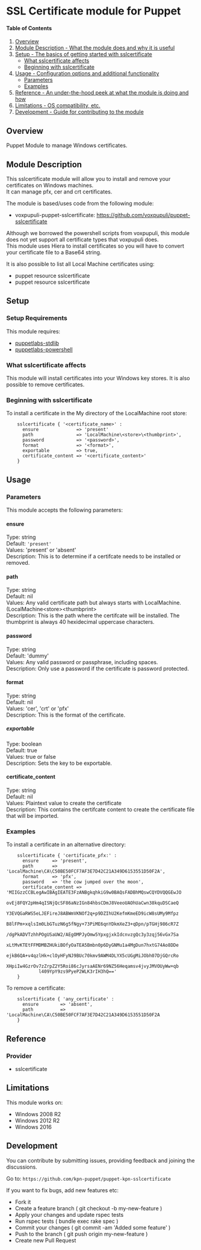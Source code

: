 # SSL Certificate module for Puppet

#### Table of Contents

1. [Overview](#overview)
1. [Module Description - What the module does and why it is useful](#module-description)
1. [Setup - The basics of getting started with sslcertificate](#setup)
    - [What sslcertificate affects](#what-sslcertificate-affects)
    - [Beginning with sslcertificate](#beginning-with-sslcertificate)
1. [Usage - Configuration options and additional functionality](#usage)
    - [Parameters](#parameters)
    - [Examples](#examples)
1. [Reference - An under-the-hood peek at what the module is doing and how](#reference)
1. [Limitations - OS compatibility, etc.](#limitations)
1. [Development - Guide for contributing to the module](#development)

## Overview

Puppet Module to manage Windows certificates.

## Module Description

This sslcertificate module will allow you to install and remove your certificates on Windows machines.  
It can manage pfx, cer and crt certificates.  

The module is based/uses code from the following module:  
- voxpupuli-puppet-sslcertificate: https://github.com/voxpupuli/puppet-sslcertificate  

Although we borrowed the powershell scripts from voxpupuli, this module does not yet support all certificate types that voxpupuli does.  
This module uses Hiera to install certificates so you will have to convert your certificate file to a Base64 string.  

It is also possible to list all Local Machine certificates using:  
- puppet resource sslcertificate  
- puppet resource sslcertificate <thumbprint>  

## Setup

### Setup Requirements

This module requires:
- [puppetlabs-stdlib](https://github.com/puppetlabs/puppetlabs-stdlib.git)
- [puppetlabs-powershell](https://github.com/puppetlabs/puppetlabs-powershell.git)

### What sslcertificate affects

This module will install certificates into your Windows key stores. It is also possible to remove certificates.

### Beginning with sslcertificate

  To install a certificate in the My directory of the LocalMachine root store:

```puppet
    sslcertificate { '<certificate_name>' :
      ensure              => 'present'
      path                => 'LocalMachine\<store>\<thumbprint>',
      password            => '<password>',
      format              => '<format>',
      exportable          => true,
      certificate_content => '<certificate_content>'
    }
```

## Usage

### Parameters
This module accepts the following parameters:

#### ensure
Type: string<br />
Default: `'present'`<br />
Values: 'present' or 'absent'<br />
Description: This is to determine if a certifcate needs to be installed or removed.<br />

#### path
Type: string<br />
Default: nil<br />
Values: Any valid certificate path but always starts with LocalMachine. (LocalMachine\<store>\<thumbprint><br />
Description: This is the path where the certifcate will be installed. The thumbprint is always 40 hexidecimal uppercase characters.<br />

#### password
Type: string<br />
Default: 'dummy'<br />
Values: Any valid password or passphrase, including spaces.<br />
Description: Only use a password if the certificate is password protected.<br />

#### format
Type: string<br />
Default: nil<br />
Values: 'cer', 'crt' or 'pfx'<br />
Description: This is the format of the certificate.<br />

##### exportable
Type: boolean<br />
Default: true<br />
Values: true or false<br />
Description: Sets the key to be exportable.<br />

#### certificate_content
Type: string<br />
Default: nil<br />
Values: Plaintext value to create the certificate<br />
Description: This contains the certifcate content to create the certificate file that will be imported.<br />

### Examples

To install a certificate in an alternative directory:

```puppet
    sslcertificate { 'certificate_pfx:' :
      ensure     => 'present',
      path       => 'LocalMachine\CA\C50BE50FCF7AF3E7D42C21A349D6153551D50F2A',
      format     => 'pfx',
      password   => 'the cow jumped over the moon',
	  certificate_content => 'MIIGzzCCBLegAwIBAgIEATE3FzANBgkqhkiG9w0BAQsFADBhMQswCQYDVQQGEwJO
            ovEj8FQY2pHm4qISNjQcSF86aNzIGn84hbsCDmJ8VeeoUAOhUaCwn38kquDSCaeQ
            Y3EVQGaRWS5eLJEFireJ8ABWmVKNOf2q+p9DZIhU2KefmKmeED9icW8sUMy9Mfpz
            B8lFPm+xqlsIm0LbGTuzN6g5fNgy+73PiME6qnYDkmXeZ3+qDpn/pTGHj986cR7Z
            /dgPkADVTzhhPOgUSaUW2/AEgOMPJyOmw5YpxgjxkIdcnvzgQc3y3zqj56vGx7Sa
            xLtMvKTEtFFMDMBZHUkiBOfyOaTEA5Bmbn0p6DyGNMu1a4MgDun7hxtG74Ao8DDe
            ejkB6QA+v4qzlHk+clOyHFyNJ9BUc70kmv9AWM4DLYX5cUGgMiJObh07DjGQrcRo
            XHpiIw4GzrOv7zZrpZ2Y5Roi86cJyrsaAENr69NZ56Heqamsv4jvyJMVOUyWw+qb
            l409YpY9zs9PyeP2WLK3rIH3hQ=='
    }
```

To remove a certificate:

```puppet
    sslcertificate { 'any_certificate' :
      ensure        => 'absent',
      path          => 'LocalMachine\CA\C50BE50FCF7AF3E7D42C21A349D6153551D50F2A
    }
```

## Reference

### Provider
- sslcertificate 


## Limitations
This module works on:

- Windows 2008 R2
- Windows 2012 R2
- Windows 2016


## Development
You can contribute by submitting issues, providing feedback and joining the discussions.

  Go to: `https://github.com/kpn-puppet/puppet-kpn-sslcertificate`

If you want to fix bugs, add new features etc:
- Fork it
- Create a feature branch ( git checkout -b my-new-feature )
- Apply your changes and update rspec tests
- Run rspec tests ( bundle exec rake spec )
- Commit your changes ( git commit -am 'Added some feature' )
- Push to the branch ( git push origin my-new-feature )
- Create new Pull Request
